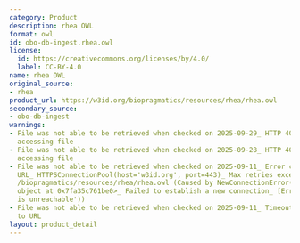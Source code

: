 ```yaml
---
category: Product
description: rhea OWL
format: owl
id: obo-db-ingest.rhea.owl
license:
  id: https://creativecommons.org/licenses/by/4.0/
  label: CC-BY-4.0
name: rhea OWL
original_source:
- rhea
product_url: https://w3id.org/biopragmatics/resources/rhea/rhea.owl
secondary_source:
- obo-db-ingest
warnings:
- File was not able to be retrieved when checked on 2025-09-29_ HTTP 404 error when
  accessing file
- File was not able to be retrieved when checked on 2025-09-28_ HTTP 404 error when
  accessing file
- File was not able to be retrieved when checked on 2025-09-11_ Error connecting to
  URL_ HTTPSConnectionPool(host='w3id.org', port=443)_ Max retries exceeded with url_
  /biopragmatics/resources/rhea/rhea.owl (Caused by NewConnectionError('<urllib3.connection.HTTPSConnection
  object at 0x7fa35c761be0>_ Failed to establish a new connection_ [Errno 101] Network
  is unreachable'))
- File was not able to be retrieved when checked on 2025-09-11_ Timeout connecting
  to URL
layout: product_detail
---
```

